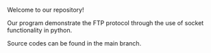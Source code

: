 Welcome to our repository!

Our program demonstrate the FTP protocol through the use of socket functionality in python.

Source codes can be found in the main branch.

